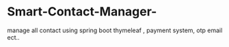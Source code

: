 # Smart-Contact-Manager-
manage all contact using spring boot thymeleaf , payment system, otp email ect..
